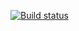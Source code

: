 [![Build status](https://ci.appveyor.com/api/projects/status/bm4mrgcf5x3dkdpn?svg=true)](https://ci.appveyor.com/project/DmitriyB763/api-ci)

